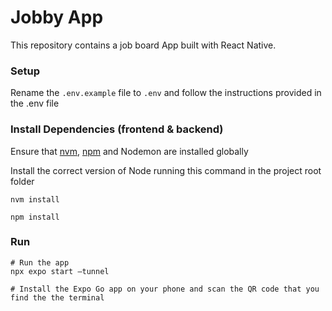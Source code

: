 # Jobby App

This repository contains a job board App built with React Native.

### Setup

Rename the `.env.example` file to `.env` and follow the instructions provided in the .env file

### Install Dependencies (frontend & backend)

Ensure that [nvm](https://github.com/nvm-sh/nvm), [npm](https://www.npmjs.com/) and Nodemon are installed globally

Install the correct version of Node running this command in the project root folder

```
nvm install
```

```
npm install
```

### Run

```
# Run the app
npx expo start —tunnel

# Install the Expo Go app on your phone and scan the QR code that you find the the terminal

```
